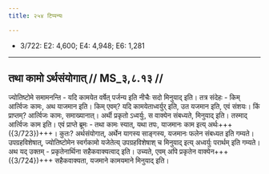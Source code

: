 ```yaml
---
title: २५४ टिप्पन्यः

---
```

- 3/722: E2: 4,600; E4: 4,948; E6: 1,281

____________________________________________


## तथा कामो ऽर्थसंयोगात् // MS_३,८.१३ //

ज्योतिष्टोमे समामनन्ति - यदि कामयेत वर्षेत् पर्जन्य इति नीचैः सदो मिनुयाद् इति। तत्र संदेहः - किम् आर्त्विजः कामः, अथ याजमान इति। किम् एवम्? यदि कामयेताध्वर्युर् इति, उत यजमान इति, एवं संशयः। किं प्राप्तम्? आर्त्विजः कामः, समाख्यानात्। अर्थी प्रकृतो ऽध्वर्युः, स वाक्येन संबध्यते, मिनुयाद् इति। तस्माद् आर्त्विजः काम इति। एवं प्राप्ते ब्रूमः - तथा कामः स्यात्, यथा
तपः, याजमानः काम इत्य् अर्थः+++({3/723})+++। कुतः? अर्थसंयोगात्, अर्थेन यागस्य साङ्गस्य, यजमानः फलेन संबध्यत इति गम्यते। उपग्रहविशेषात्, ज्योतिष्टोमेन स्वर्गकामो यजेतेत्य् उपग्रहविशेषाश् च मिनुयाद् इत्य् अध्वर्युः परार्थम् इति गम्यते। अथ यद् उक्तम् - प्रकृतेनार्थिना सहैकवाक्यत्वाद् इति। उच्यते, एवम् अपि प्रकृतेन वाक्येन+++({3/724})+++ सहैकवाक्यता, यजमाने कामयमाने मिनुयाद् इति।

